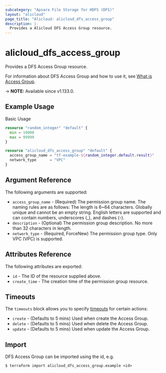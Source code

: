 ```yaml
---
subcategory: "Apsara File Storage for HDFS (DFS)"
layout: "alicloud"
page_title: "Alicloud: alicloud_dfs_access_group"
description: |-
  Provides a Alicloud DFS Access Group resource.
---
```


# alicloud_dfs_access_group

Provides a DFS Access Group resource. 

For information about DFS Access Group and how to use it, see [What is Access Group](https://www.alibabacloud.com/help/en/aibaba-cloud-storage-services/latest/apsara-file-storage-for-hdfs).

-> **NOTE:** Available since v1.133.0.

## Example Usage

Basic Usage

```terraform
resource "random_integer" "default" {
  min = 10000
  max = 99999
}

resource "alicloud_dfs_access_group" "default" {
  access_group_name = "tf-example-${random_integer.default.result}"
  network_type      = "VPC"
}
```

## Argument Reference

The following arguments are supported:
* `access_group_name` - (Required) The permission group name. The naming rules are as follows: The length is 6~64 characters. Globally unique and cannot be an empty string. English letters are supported and can contain numbers, underscores (_), and dashes (-).
* `description` - (Optional) The permission group description.  No more than 32 characters in length.
* `network_type` - (Required, ForceNew) The permission group type. Only VPC (VPC) is supported.

## Attributes Reference

The following attributes are exported:
* `id` - The ID of the resource supplied above.
* `create_time` - The creation time of the permission group resource.

## Timeouts

The `timeouts` block allows you to specify [timeouts](https://www.terraform.io/docs/configuration-0-11/resources.html#timeouts) for certain actions:
* `create` - (Defaults to 5 mins) Used when create the Access Group.
* `delete` - (Defaults to 5 mins) Used when delete the Access Group.
* `update` - (Defaults to 5 mins) Used when update the Access Group.

## Import

DFS Access Group can be imported using the id, e.g.

```shell
$ terraform import alicloud_dfs_access_group.example <id>
```